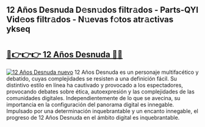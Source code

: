 ## 12 Años Desnuda D𝚎sn𝚞dos filtr𝚊dos - Parts-QYI Vid𝚎os filtr𝚊dos - N𝚞evas f𝚘tos atr𝚊ctivas ykseq

# <h2><a href="http://mb2w0c.tromn.icu/?c=12+A%c3%b1os+Desnuda">🔗👉👉👉 12 Años Desnuda 🔗🔗</a></h2>

[![12 Años Desnuda nuevo](https://i.imgur.com/pEAQMta.gif)](http://mb2w0c.tromn.icu/?c=12+A%c3%b1os+Desnuda)
12 Años Desnuda es un personaje multifacético y debatido, cuyas complejidades se resisten a una definición fácil.  Su distintivo estilo en línea ha cautivado y provocado a los espectadores, provocando debates sobre ética, autoexpresión y las complejidades de las comunidades digitales. Independientemente de lo que se avecina, su importancia en la configuración del panorama digital es innegable. Impulsado por una determinación inquebrantable y un encanto innegable, el progreso de 12 Años Desnuda en el ámbito digital es inquebrantable.
